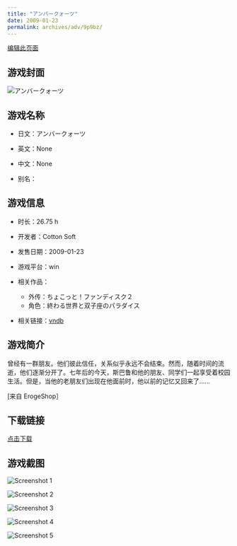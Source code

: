 ```yaml
---
title: "アンバークォーツ"
date: 2009-01-23
permalink: archives/adv/9p9bz/
---
```

[编辑此页面](https://github.com/ACG-3/ADV3-source/blob/main/source/_posts/%E3%82%A2%E3%83%B3%E3%83%90%E3%83%BC%E3%82%AF%E3%82%A9%E3%83%BC%E3%83%84.md)

## 游戏封面

![アンバークォーツ](https://pan.timero.xyz/d/onedrive/img_lib_001/%E3%82%A2%E3%83%B3%E3%83%90%E3%83%BC%E3%82%AF%E3%82%A9%E3%83%BC%E3%83%84_cover.avif)


## 游戏名称

- 日文：アンバークォーツ
- 英文：None
- 中文：None

- 别名：


## 游戏信息

- 时长：26.75 h
- 开发者：Cotton Soft
- 发售日期：2009-01-23
- 游戏平台：win
- 相关作品：
   - 外传：ちょこっと！ファンディスク２
   - 角色：終わる世界と双子座のパラダイス

- 相关链接：[vndb](https://vndb.org/v1198)


## 游戏简介

曾经有一群朋友。他们彼此信任，关系似乎永远不会结束。然而，随着时间的流逝，他们逐渐分开了。七年后的今天，斯巴鲁和他的朋友、同学们一起享受着校园生活。但是，当他的老朋友们出现在他面前时，他以前的记忆又回来了......

[来自 ErogeShop］


## 下载链接

[点击下载](https://pan.timero.xyz/onedrive/adv_lib_001/%E3%82%A2%E3%83%B3%E3%83%90%E3%83%BC%E3%82%AF%E3%82%A9%E3%83%BC%E3%83%84)


## 游戏截图


![Screenshot 1](https://pan.timero.xyz/d/onedrive/img_lib_001/%E3%82%A2%E3%83%B3%E3%83%90%E3%83%BC%E3%82%AF%E3%82%A9%E3%83%BC%E3%83%84_Screenshot_1.avif)

![Screenshot 2](https://pan.timero.xyz/d/onedrive/img_lib_001/%E3%82%A2%E3%83%B3%E3%83%90%E3%83%BC%E3%82%AF%E3%82%A9%E3%83%BC%E3%83%84_Screenshot_2.avif)

![Screenshot 3](https://pan.timero.xyz/d/onedrive/img_lib_001/%E3%82%A2%E3%83%B3%E3%83%90%E3%83%BC%E3%82%AF%E3%82%A9%E3%83%BC%E3%83%84_Screenshot_3.avif)

![Screenshot 4](https://pan.timero.xyz/d/onedrive/img_lib_001/%E3%82%A2%E3%83%B3%E3%83%90%E3%83%BC%E3%82%AF%E3%82%A9%E3%83%BC%E3%83%84_Screenshot_4.avif)

![Screenshot 5](https://pan.timero.xyz/d/onedrive/img_lib_001/%E3%82%A2%E3%83%B3%E3%83%90%E3%83%BC%E3%82%AF%E3%82%A9%E3%83%BC%E3%83%84_Screenshot_5.avif)

